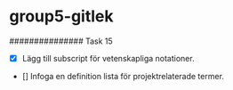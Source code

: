 # group5-gitlek
############### Task 15

- [x] Lägg till subscript för vetenskapliga notationer.
- [] Infoga en definition lista för projektrelaterade termer.
